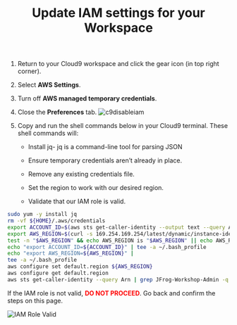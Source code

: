 ﻿---
title: "Update IAM settings for your Workspace"
chapter: false
weight: 35
pre: "<b>3.5 </b>"
---

1. Return to your Cloud9 workspace and click the gear icon (in top right corner).
2. Select **AWS Settings**.
3. Turn off **AWS managed temporary credentials**.
4. Close the **Preferences** tab.
    ![c9disableiam](/images/c9disableiam.png)

5. Copy and run the shell commands below in your Cloud9 terminal. These shell commands will: 

    - Install jq- jq is a command-line tool for parsing JSON
    
    - Ensure temporary credentials aren’t already in place.
    
    - Remove any existing credentials file.
    
    - Set the region to work with our desired region.
    
    - Validate that our IAM role is valid. 

```sh
sudo yum -y install jq
rm -vf ${HOME}/.aws/credentials
export ACCOUNT_ID=$(aws sts get-caller-identity --output text --query Account)
export AWS_REGION=$(curl -s 169.254.169.254/latest/dynamic/instance-identity/document | jq -r '.region')
test -n "$AWS_REGION" && echo AWS_REGION is "$AWS_REGION" || echo AWS_REGION is not set
echo "export ACCOUNT_ID=${ACCOUNT_ID}" | tee -a ~/.bash_profile
echo "export AWS_REGION=${AWS_REGION}" | 
tee -a ~/.bash_profile
aws configure set default.region ${AWS_REGION}
aws configure get default.region
aws sts get-caller-identity --query Arn | grep JFrog-Workshop-Admin -q && echo "IAM role valid" || echo "IAM role NOT valid"
```

If the IAM role is not valid, <span style="color: red;">**DO NOT PROCEED**</span>. Go back and confirm the steps on this page. 

![IAM Role Valid](/images/iam-role-valid.png)
